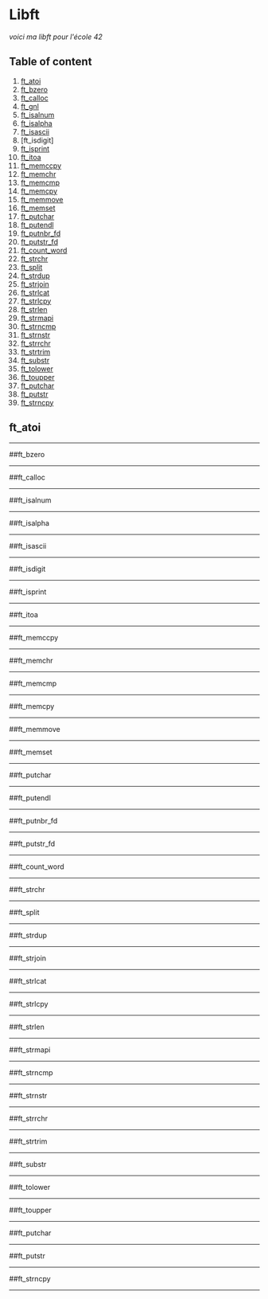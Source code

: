 # Libft
_voici ma libft pour l'école 42_

## Table of content

1. [ft_atoi](##ft_atoi)
2. [ft_bzero](##ft_bzero)
3. [ft_calloc](##ft_calloc)
4. [ft_gnl](##ft_gnl)
5. [ft_isalnum](##ft_isalnum)
6. [ft_isalpha](##ft_isalpha)
7. [ft_isascii](##ft_isascii)
8. [ft_isdigit]
9. [ft_isprint](##ft_isprint)
10. [ft_itoa](##ft_itoa)
11. [ft_memccpy](##ft_memccpy)
12. [ft_memchr](##ft_memchr)
13. [ft_memcmp](##ft_memcmp)
14. [ft_memcpy](##ft_memcpy)
15. [ft_memmove](##ft_memmove)
16. [ft_memset](##ft_memset)
17. [ft_putchar](##ft_putchar)
18. [ft_putendl](##ft_putendl)
19. [ft_putnbr_fd](##ft_putnbr_fd)
20. [ft_putstr_fd](##ft_putstr_fd)
21. [ft_count_word](##ft_count_word)
22. [ft_strchr](##ft_strchr)
23. [ft_split](##ft_split)
24. [ft_strdup](##ft_strdup)
25. [ft_strjoin](##ft_strjoin)
26. [ft_strlcat](##ft_strlcat)
27. [ft_strlcpy](##ft_strlcpy)
28. [ft_strlen](##ft_strlen)
29. [ft_strmapi](##ft_strmapi)
30. [ft_strncmp](##ft_strncmp)
31. [ft_strnstr](##ft_strnstr)
32. [ft_strrchr](##ft_strrchr)
33. [ft_strtrim](##ft_strtrim)
34. [ft_substr](##ft_substr)
35. [ft_tolower](##ft_tolower)
36. [ft_toupper](##ft_toupper)
37. [ft_putchar](##ft_putchar)
38. [ft_putstr](##ft_putstr)
39. [ft_strncpy](##ft_strncpy)

## ft_atoi
***
##ft_bzero
***
##ft_calloc
***
##ft_isalnum
***
##ft_isalpha
***
##ft_isascii
***
##ft_isdigit
***
##ft_isprint
***
##ft_itoa
***
##ft_memccpy
***
##ft_memchr
***
##ft_memcmp
***
##ft_memcpy
***
##ft_memmove
***
##ft_memset
***
##ft_putchar
***
##ft_putendl
***
##ft_putnbr_fd
***
##ft_putstr_fd
***
##ft_count_word
***
##ft_strchr
***
##ft_split
***
##ft_strdup
***
##ft_strjoin
***
##ft_strlcat
***
##ft_strlcpy
***
##ft_strlen
***
##ft_strmapi
***
##ft_strncmp
***
##ft_strnstr
***
##ft_strrchr
***
##ft_strtrim
***
##ft_substr
***
##ft_tolower
***
##ft_toupper
***
##ft_putchar
***
##ft_putstr
***
##ft_strncpy
***
